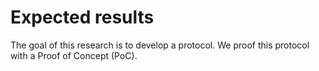 # Expected results

The goal of this research is to develop a protocol.
We proof this protocol with
a Proof of Concept (PoC).

<!--
Through this research we explore the feasibility of this setup.

Clients using this system will have enhanced security through using a VPN,
even when using an alternative WiFi AP not part of this research.

Providers of APs decrease their liability for potential
unlawful content (accessing censored materials, copyright infringement).
-->
